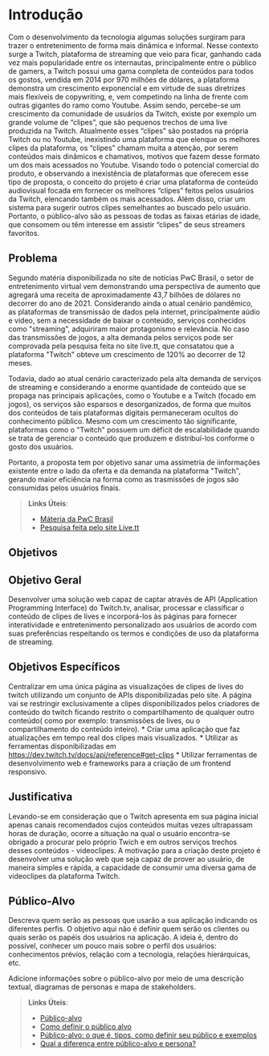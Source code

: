 # Introdução

Com o desenvolvimento da tecnologia algumas soluções surgiram para trazer o entretenimento de forma mais dinâmica e informal. Nesse contexto surge a Twitch, plataforma de streaming que veio para ficar, ganhando cada vez mais popularidade entre os internautas, principalmente entre o público de gamers, a Twitch possui uma gama completa de conteúdos para todos os gostos, vendida em 2014 por 970 milhões de dólares, a plataforma demonstra um crescimento exponencial e em virtude de suas diretrizes mais flexíveis de copywriting, e, vem competindo na linha de frente com outras gigantes do ramo como Youtube.
Assim sendo, percebe-se um crescimento da comunidade de usuários da Twitch, existe por exemplo um grande volume de “clipes”, que são pequenos trechos de uma live produzida na Twitch. Atualmente esses “clipes” são postados na própria Twitch ou no Youtube, inexistindo uma plataforma que elenque os melhores clipes da plataforma, os “clipes” chamam muita a atenção, por serem conteúdos mais dinâmicos e chamativos, motivos que fazem desse formato um dos mais acessados no Youtube. 
Visando todo o potencial comercial do produto, e observando a inexistência de plataformas que oferecem esse tipo de proposta, o conceito do projeto é criar uma plataforma de conteúdo audiovisual focada em fornecer os melhores “clipes” feitos pelos usuários da Twitch, elencando também os mais acessados. Além disso, criar um sistema para sugerir outros clipes semelhantes ao buscado pelo usuário. Portanto, o público-alvo são as pessoas de todas as faixas etárias de idade, que consomem ou têm interesse em assistir “clipes” de seus streamers favoritos.


## Problema

Segundo matéria disponibilizada no site de notícias PwC Brasil, o setor de entretenimento virtual vem demonstrando uma perspectiva de aumento que agregará uma receita de aproximadamente 43,7 bilhões de dólares no decorrer do ano de 2021. Considerando ainda o atual cenário pandêmico, as plataformas de transmissão de dados pela internet, principalmente aúdio e vídeo, sem a necessidade de baixar o conteúdo, serviços conhecidos como "streaming", adquiriram maior protagonismo e relevância.  No caso das transmissões de jogos, a  alta demanda pelos serviços pode ser comprovada pela pesquisa feita no site live.tt, que consatatou que a plataforma "Twitch" obteve um crescimento de 120% ao decorrer de 12 meses. 

Todavia, dado ao atual cenário caracterizado pela alta demanda de serviços de streaming e considerando a enorme quantidade de conteúdo que se propaga nas principais aplicações, como o Youtube e a Twitch (focado em jogos), os serviços são esparsos e desorganizados, de forma que muitos dos conteúdos de tais plataformas digitais permaneceram ocultos do conhecimento público. Mesmo com um crescimento tão significante, plataformas como o "Twitch" possuem um déficit de escalabilidade quando se trata de gerenciar o conteúdo que produzem e distribuí-los conforme o gosto dos usuários. 

Portanto, a proposta tem por objetivo sanar uma assimetria de iinformações existente entre o lado da oferta e da demanda na plataforma "Twitch", gerando maior eficiência na forma como as trasmissões de jogos são consumidas pelos usuários finais.


> **Links Úteis**:
> - [Máteria da PwC Brasil](https://www.pwc.com.br/pt/sala-de-imprensa/noticias/pwc-mercado-global-midia-entretenimento-movimentar-17.html)
> - [Pesquisa feita pelo site Live.tt](https://live.tt/pt/feeed/a-pandemia-os-games-e-o-crescimento-da-twitch/)

## Objetivos

## Objetivo Geral

Desenvolver uma solução web capaz de captar através de API (Application Programming Interface) do Twitch.tv, analisar, processar e classificar o conteúdo de clipes de lives e incorporá-los às páginas para fornecer interatividade e entretenimento personalizado aos usuários de acordo com suas preferências respeitando os termos e condições de uso da plataforma de streaming.

## Objetivos Específicos

Centralizar em uma única página as visualizações de clipes de lives do twitch utilizando um conjunto de APIs disponibilizadas pelo site. A página vai se restringir exclusivamente a clipes disponibilizados pelos criadores de conteúdo do twitch ficando restrito o compartilhamento de qualquer outro conteúdo( como por exemplo: transmissões de lives, ou o compartilhamento do conteúdo inteiro).
       * Criar uma aplicação que faz atualizações em tempo real dos clipes mais visualizados.
       * Utilizar as ferramentas disponibilizadas em https://dev.twitch.tv/docs/api/reference#get-clips
       * Utilizar ferramentas de desenvolvimento web e frameworks para a criação de um frontend responsivo.



## Justificativa

Levando-se em consideração que o Twitch apresenta em sua página inicial apenas canais recomendados cujos conteúdos muitas vezes ultrapassam horas de duração, ocorre a situação na qual o usuário encontra-se obrigado a procurar pelo próprio Twich e em outros serviços trechos desses conteúdos - videoclipes. A motivação para a criação deste projeto é desenvolver uma solução web que seja capaz de prover ao usuário, de maneira simples e rápida, a capacidade de consumir uma diversa gama de videoclipes da plataforma Twitch.

## Público-Alvo

Descreva quem serão as pessoas que usarão a sua aplicação indicando os diferentes perfis. O objetivo aqui não é definir quem serão os clientes ou quais serão os papéis dos usuários na aplicação. A ideia é, dentro do possível, conhecer um pouco mais sobre o perfil dos usuários: conhecimentos prévios, relação com a tecnologia, relações
hierárquicas, etc.

Adicione informações sobre o público-alvo por meio de uma descrição textual, diagramas de personas e mapa de stakeholders.

> **Links Úteis**:
> - [Público-alvo](https://blog.hotmart.com/pt-br/publico-alvo/)
> - [Como definir o público alvo](https://exame.com/pme/5-dicas-essenciais-para-definir-o-publico-alvo-do-seu-negocio/)
> - [Público-alvo: o que é, tipos, como definir seu público e exemplos](https://klickpages.com.br/blog/publico-alvo-o-que-e/)
> - [Qual a diferença entre público-alvo e persona?](https://rockcontent.com/blog/diferenca-publico-alvo-e-persona/)
